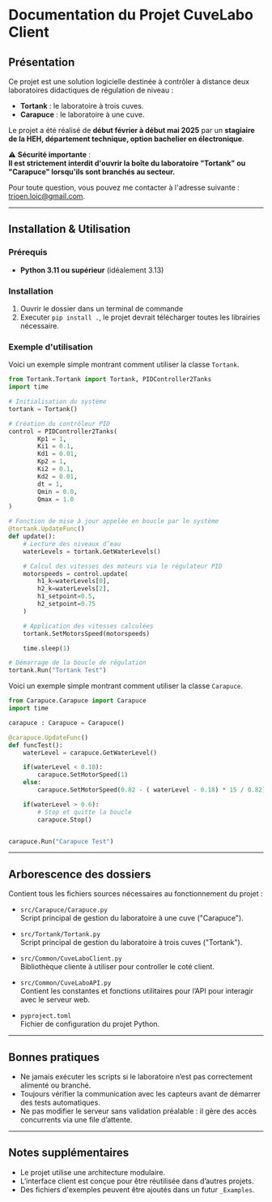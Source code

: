 # Documentation du Projet CuveLabo Client

## Présentation

Ce projet est une solution logicielle destinée à contrôler à distance deux laboratoires didactiques de régulation de niveau :

- **Tortank** : le laboratoire à trois cuves.
- **Carapuce** : le laboratoire à une cuve.

Le projet a été réalisé de **début février à début mai 2025** par un **stagiaire de la HEH, département technique, option bachelier en électronique**.

⚠️ **Sécurité importante** :  
**Il est strictement interdit d'ouvrir la boîte du laboratoire "Tortank" ou "Carapuce" lorsqu'ils sont branchés au secteur.**

Pour toute question, vous pouvez me contacter à l'adresse suivante : [trioen.loic@gmail.com](mailto:trioen.loic@gmail.com).

---

## Installation & Utilisation

### Prérequis

- **Python 3.11 ou supérieur** (idéalement 3.13)

### Installation

1. Ouvrir le dossier dans un terminal de commande
2. Executer `pip install .`, le projet devrait télécharger toutes les librairies nécessaire.

### Exemple d'utilisation

Voici un exemple simple montrant comment utiliser la classe `Tortank`.

```python
from Tortank.Tortank import Tortank, PIDController2Tanks
import time

# Initialisation du système
tortank = Tortank()

# Création du contrôleur PID
control = PIDController2Tanks(
        Kp1 = 1,
        Ki1 = 0.1,
        Kd1 = 0.01,
        Kp2 = 1,
        Ki2 = 0.1,
        Kd2 = 0.01,
        dt = 1,
        Qmin = 0.0,
        Qmax = 1.0
)

# Fonction de mise à jour appelée en boucle par le système
@tortank.UpdateFunc()
def update():
    # Lecture des niveaux d’eau
    waterLevels = tortank.GetWaterLevels()

    # Calcul des vitesses des moteurs via le régulateur PID
    motorspeeds = control.update(
        h1_k=waterLevels[0],
        h2_k=waterLevels[2],
        h1_setpoint=0.5,
        h2_setpoint=0.75
    )

    # Application des vitesses calculées
    tortank.SetMotorsSpeed(motorspeeds)

    time.sleep(1)

# Démarrage de la boucle de régulation
tortank.Run("Tortank Test")
```

Voici un exemple simple montrant comment utiliser la classe `Carapuce`.
```python
from Carapuce.Carapuce import Carapuce
import time

carapuce : Carapuce = Carapuce()

@carapuce.UpdateFunc()
def funcTest():
    waterLevel = carapuce.GetWaterLevel()

    if(waterLevel < 0.18):
        carapuce.SetMotorSpeed(1)
    else:
        carapuce.SetMotorSpeed(0.82 - ( waterLevel - 0.18) * 15 / 0.82)

    if(waterLevel > 0.6):
        # Stop et quitte la boucle
        carapuce.Stop()


carapuce.Run("Carapuce Test") 

```

---

## Arborescence des dossiers

Contient tous les fichiers sources nécessaires au fonctionnement du projet :

- `src/Carapuce/Carapuce.py`  
  Script principal de gestion du laboratoire à une cuve ("Carapuce").

- `src/Tortank/Tortank.py`  
  Script principal de gestion du laboratoire à trois cuves ("Tortank").

- `src/Common/CuveLaboClient.py`  
  Bibliothèque cliente à utiliser pour controller le coté client.

- `src/Common/CuveLaboAPI.py`  
  Contient les constantes et fonctions utilitaires pour l’API pour interagir avec le serveur web.

- `pyproject.toml`  
  Fichier de configuration du projet Python.

---

## Bonnes pratiques

- Ne jamais exécuter les scripts si le laboratoire n’est pas correctement alimenté ou branché.
- Toujours vérifier la communication avec les capteurs avant de démarrer des tests automatiques.
- Ne pas modifier le serveur sans validation préalable : il gère des accès concurrents via une file d’attente.

---

## Notes supplémentaires

- Le projet utilise une architecture modulaire.
- L’interface client est conçue pour être réutilisée dans d’autres projets.
- Des fichiers d'exemples peuvent être ajoutés dans un futur `_Examples`.

